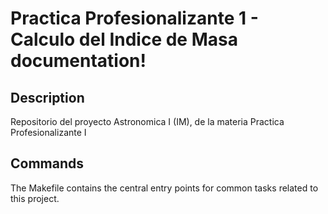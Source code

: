 # Practica Profesionalizante 1 - Calculo del Indice de Masa documentation!

## Description

Repositorio del proyecto Astronomica I (IM), de la materia Practica Profesionalizante I

## Commands

The Makefile contains the central entry points for common tasks related to this project.

